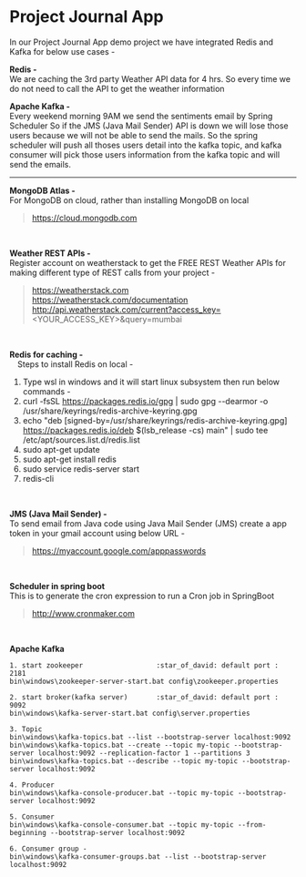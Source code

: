 # Project Journal App
In our Project Journal App demo project we have integrated Redis and Kafka for below use cases - 

**Redis -**<br/>
We are caching the 3rd party Weather API data for 4 hrs. So every time we do not need to call the API to get the weather information 

**Apache Kafka -**<br/>
Every weekend morning 9AM we send the sentiments email by Spring Scheduler So if the JMS (Java Mail Sender) API is down we will lose those users because we will not be able to send the mails. So the spring scheduler will push all thoses users detail into the kafka topic, and kafka consumer will pick those users information from the kafka topic and will send the emails.

---

**MongoDB Atlas -**<br/>
For MongoDB on cloud, rather than installing MongoDB on local <br/>
> https://cloud.mongodb.com
<br/>


**Weather REST APIs -**<br/>
Register account on weatherstack to get the FREE REST Weather APIs for making different type of REST calls from your project -
> https://weatherstack.com <br/>
> https://weatherstack.com/documentation <br/>
> http://api.weatherstack.com/current?access_key=<YOUR_ACCESS_KEY>&query=mumbai <br/>
<br/>


**Redis for caching -**<br/>
&emsp;Steps to install Redis on local -
1. Type wsl in windows and it will start linux subsystem then run below commands -
2. curl -fsSL https://packages.redis.io/gpg | sudo gpg --dearmor -o /usr/share/keyrings/redis-archive-keyring.gpg
3. echo "deb [signed-by=/usr/share/keyrings/redis-archive-keyring.gpg] https://packages.redis.io/deb $(lsb_release -cs) main" | sudo tee /etc/apt/sources.list.d/redis.list
4. sudo apt-get update
5. sudo apt-get install redis
6. sudo service redis-server start
7. redis-cli
<br/>


**JMS (Java Mail Sender) -**<br/>
To send email from Java code using Java Mail Sender (JMS) create a app token in your gmail account using below URL - <br/>
> https://myaccount.google.com/apppasswords
<br/>


**Scheduler in spring boot**<br/>
This is to generate the cron expression to run a Cron job in SpringBoot <br/>
> http://www.cronmaker.com
<br/>


**Apache Kafka**<br/>
```
1. start zookeeper  				:star_of_david: default port : 2181
bin\windows\zookeeper-server-start.bat config\zookeeper.properties

2. start broker(kafka server)      	:star_of_david: default port : 9092
bin\windows\kafka-server-start.bat config\server.properties

3. Topic 
bin\windows\kafka-topics.bat --list --bootstrap-server localhost:9092
bin\windows\kafka-topics.bat --create --topic my-topic --bootstrap-server localhost:9092 --replication-factor 1 --partitions 3
bin\windows\kafka-topics.bat --describe --topic my-topic --bootstrap-server localhost:9092

4. Producer 
bin\windows\kafka-console-producer.bat --topic my-topic --bootstrap-server localhost:9092

5. Consumer
bin\windows\kafka-console-consumer.bat --topic my-topic --from-beginning --bootstrap-server localhost:9092

6. Consumer group - 
bin\windows\kafka-consumer-groups.bat --list --bootstrap-server localhost:9092

```	
